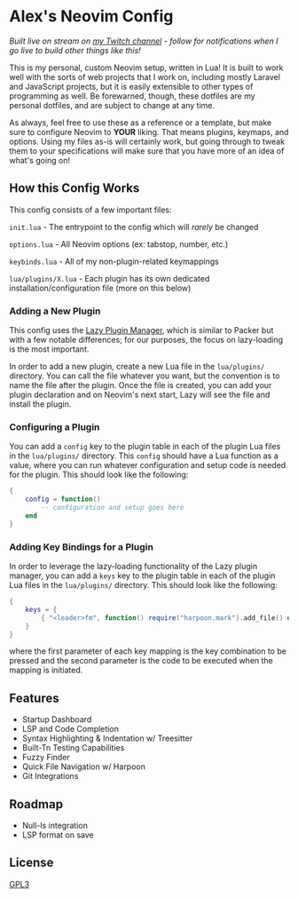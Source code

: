 # Alex's Neovim Config

*Built live on stream on [my Twitch channel](https://twitch.tv/alexandersix_) - follow for 
notifications when I go live to build other things like this!*

This is my personal, custom Neovim setup, written in Lua! It is built to work well with the 
sorts of web projects that I work on, including mostly Laravel and JavaScript projects, but 
it is easily extensible to other types of programming as well. Be forewarned, though, these
dotfiles are my personal dotfiles, and are subject to change at any time.

As always, feel free to use these as a reference or a template, but make sure to configure 
Neovim to **YOUR** liking. That means plugins, keymaps, and options. Using my files as-is
will certainly work, but going through to tweak them to your specifications will make sure
that you have more of an idea of what's going on!

## How this Config Works

This config consists of a few important files:

`init.lua` - The entrypoint to the config which will *rarely* be changed

`options.lua` - All Neovim options (ex: tabstop, number, etc.)

`keybinds.lua` - All of my non-plugin-related keymappings

`lua/plugins/X.lua` - Each plugin has its own dedicated installation/configuration file 
(more on this below)

### Adding a New Plugin

This config uses the [Lazy Plugin Manager](https://github.com/folke/lazy.nvim), which is
similar to Packer but with a few notable differences; for our purposes, the focus on lazy-loading
is the most important.

In order to add a new plugin, create a new Lua file in the `lua/plugins/` directory. You 
can call the file whatever you want, but the convention is to name the file after the plugin.
Once the file is created, you can add your plugin declaration and on Neovim's next start,
Lazy will see the file and install the plugin.

### Configuring a Plugin

You can add a `config` key to the plugin table in each of the plugin Lua files in the 
`lua/plugins/` directory. This `config` should have a Lua function as a value, where 
you can run whatever configuration and setup code is needed for the plugin. This should
look like the following:

```lua
{
    config = function()
        -- configuration and setup goes here
    end
}
```

### Adding Key Bindings for a Plugin

In order to leverage the lazy-loading functionality of the Lazy plugin manager, you can 
add a `keys` key to the plugin table in each of the plugin Lua files in the `lua/plugins/`
directory. This should look like the following:

```lua
{
    keys = {
        { "<leader>fm", function() require("harpoon.mark").add_file() end }
    }
}
```

where the first parameter of each key mapping is the key combination to be pressed and the
second parameter is the code to be executed when the mapping is initiated.


## Features

- Startup Dashboard
- LSP and Code Completion
- Syntax Highlighting & Indentation w/ Treesitter
- Built-Tn Testing Capabilities
- Fuzzy Finder
- Quick File Navigation w/ Harpoon
- Git Integrations


## Roadmap

- Null-ls integration
- LSP format on save


## License

[GPL3](https://choosealicense.com/licenses/gpl-3.0/)

